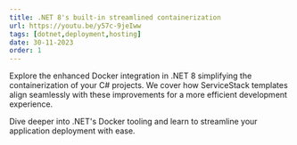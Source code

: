 ```yaml
---
title: .NET 8's built-in streamlined containerization
url: https://youtu.be/y57c-9jeIww
tags: [dotnet,deployment,hosting]
date: 30-11-2023
order: 1
---
```


Explore the enhanced Docker integration in .NET 8 simplifying the containerization of your C# projects. 
We cover how ServiceStack templates align seamlessly with these improvements for a more efficient development experience. 

Dive deeper into .NET's Docker tooling and learn to streamline your application deployment with ease.